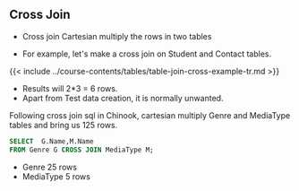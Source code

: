 ## Cross Join 

- Cross join Cartesian multiply the rows in two tables

- For example, let's make a cross join on Student and Contact tables.

{{< include ../course-contents/tables/table-join-cross-example-tr.md >}}


- Results will 2*3 = 6 rows.
- Apart from Test data creation, it is normally unwanted.

Following cross join sql in Chinook, cartesian multiply Genre and MediaType tables and bring us 125 rows.

```sql
SELECT  G.Name,M.Name
FROM Genre G CROSS JOIN MediaType M;
```

- Genre 25 rows
- MediaType 5 rows


